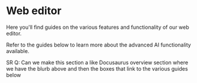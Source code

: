 # Web editor

Here you'll find guides on the various features and functionality of our web editor.

Refer to the guides below to learn more about the advanced AI functionality available.

SR Q: Can we make this section a like Docusaurus overview section where we have the blurb above and then the boxes that link to the various guides below
